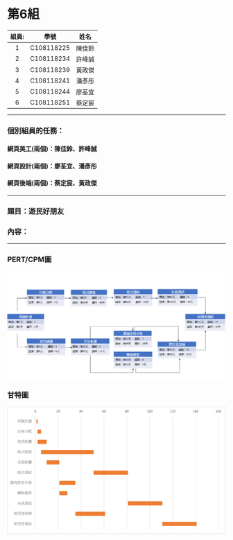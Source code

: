 # 第6組
|組員:| 學號 |姓名|
|:---:|:---:|:---:|
|1|C108118225|陳佳鈴|
|2|C108118234|許峰誠|
|3|C108118239|黃政傑|
|4|C108118241|潘彥彤|
|5|C108118244|廖荃宜|
|6|C108118251|蔡定宸|
***
### 個別組員的任務：
#### 網頁美工(兩個)：陳佳鈴、許峰誠
#### 網頁設計(兩個)：廖荃宜、潘彥彤
#### 網頁後端(兩個)：蔡定宸、黃政傑
***
### 題目：遊民好朋友
### 內容：
***
### PERT/CPM圖
![img](第6組PERT圖.png "PERT/CPM圖")
### 甘特圖
![img](第6組甘特圖.png "甘特圖")
